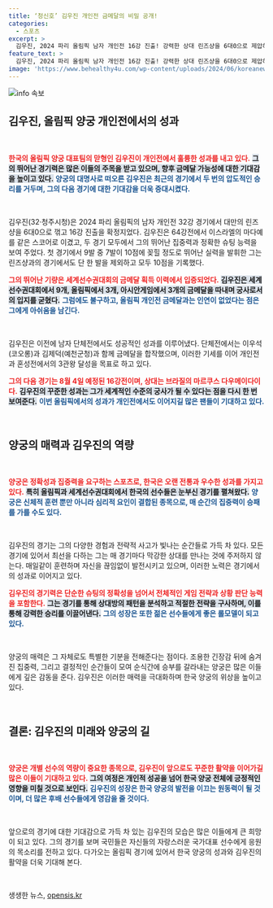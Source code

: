 ```yaml
---
title: ‘청신호’ 김우진 개인전 금메달의 비밀 공개!
categories:
  - 스포츠
excerpt: >
  김우진, 2024 파리 올림픽 남자 개인전 16강 진출! 강력한 상대 린즈샹을 6대0으로 제압하며 첫 금메달에 한 걸음 다가갔습니다. 8월 4일, 더 큰 도전을 기대해보세요!
feature_text: >
  김우진, 2024 파리 올림픽 남자 개인전 16강 진출! 강력한 상대 린즈샹을 6대0으로 제압하며 첫 금메달에 한 걸음 다가갔습니다. 8월 4일, 더 큰 도전을 기대해보세요!
image: 'https://www.behealthy4u.com/wp-content/uploads/2024/06/koreanews.jpg'
---
```


<p><img src="https://www.behealthy4u.com/wp-content/uploads/2024/06/koreanews.jpg" alt="info 속보" /></p>

<h2 data-ke-size="size26">김우진, 올림픽 양궁 개인전에서의 성과</h2>

<p data-ke-size="size16">&nbsp;</p>

<p><b><span style="color: #ee2323;">한국의 올림픽 양궁 대표팀의 맏형인 김우진이 개인전에서 훌륭한 성과를 내고 있다.</span></b> <b><span style="background-color: #21538527;">그의 뛰어난 경기력은 많은 이들의 주목을 받고 있으며, 향후 금메달 가능성에 대한 기대감을 높이고 있다.</span></b> <b><span style="color: #1a5490;">양궁의 대명사로 떠오른 김우진은 최근의 경기에서 두 번의 압도적인 승리를 거두며, 그의 다음 경기에 대한 기대감을 더욱 증대시켰다.</span></b> </p>

<p data-ke-size="size16">&nbsp;</p>

<p>김우진(32·청주시청)은 2024 파리 올림픽의 남자 개인전 32강 경기에서 대만의 린즈샹을 6대0으로 꺾고 16강 진출을 확정지었다. 김우진은 64강전에서 이스라엘의 마다예를 같은 스코어로 이겼고, 두 경기 모두에서 그의 뛰어난 집중력과 정확한 슈팅 능력을 보여 주었다. 첫 경기에서 9발 중 7발이 10점에 꽂힐 정도로 뛰어난 실력을 발휘한 그는 린즈샹과의 경기에서도 단 한 발을 제외하고 모두 10점을 기록했다. </p>

<p><b><span style="color: #ee2323;">그의 뛰어난 기량은 세계선수권대회의 금메달 획득 이력에서 입증되었다.</span></b> <b><span style="background-color: #21538527;">김우진은 세계선수권대회에서 9개, 올림픽에서 3개, 아시안게임에서 3개의 금메달을 따내며 궁사로서의 입지를 굳혔다.</span></b> <b><span style="color: #1a5490;">그럼에도 불구하고, 올림픽 개인전 금메달과는 인연이 없었다는 점은 그에게 아쉬움을 남긴다.</span></b> </p>

<p data-ke-size="size16">&nbsp;</p>

<p>김우진은 이전에 남자 단체전에서도 성공적인 성과를 이루어냈다. 단체전에서는 이우석(코오롱)과 김제덕(예천군청)과 함께 금메달을 합작했으며, 이러한 기세를 이어 개인전과 혼성전에서의 3관왕 달성을 목표로 하고 있다. </p>

<p><b><span style="color: #ee2323;">그의 다음 경기는 8월 4일 예정된 16강전이며, 상대는 브라질의 마르쿠스 다우메이다이다.</span></b> <b><span style="background-color: #21538527;">김우진의 꾸준한 성과는 그가 세계적인 수준의 궁사가 될 수 있다는 점을 다시 한 번 보여준다.</span></b> <b><span style="color: #1a5490;">이번 올림픽에서의 성과가 개인전에서도 이어지길 많은 팬들이 기대하고 있다.</span></b> </p>

<p data-ke-size="size16">&nbsp;</p>

<h2 data-ke-size="size26">양궁의 매력과 김우진의 역량</h2>

<p data-ke-size="size16">&nbsp;</p>

<p><b><span style="color: #ee2323;">양궁은 정확성과 집중력을 요구하는 스포츠로, 한국은 오랜 전통과 우수한 성과를 가지고 있다.</span></b> <b><span style="background-color: #21538527;">특히 올림픽과 세계선수권대회에서 한국의 선수들은 눈부신 경기를 펼쳐왔다.</span></b> <b><span style="color: #1a5490;">양궁은 신체적 훈련 뿐만 아니라 심리적 요인이 결합된 종목으로, 매 순간의 집중력이 승패를 가를 수도 있다.</span></b> </p>

<p data-ke-size="size16">&nbsp;</p>

<p>김우진의 경기는 그의 다양한 경험과 전략적 사고가 빛나는 순간들로 가득 차 있다. 모든 경기에 있어서 최선을 다하는 그는 매 경기마다 막강한 상대를 만나는 것에 주저하지 않는다. 매일같이 훈련하며 자신을 끊임없이 발전시키고 있으며, 이러한 노력은 경기에서의 성과로 이어지고 있다.</p>

<p><b><span style="color: #ee2323;">김우진의 경기력은 단순한 슈팅의 정확성을 넘어서 전체적인 게임 전략과 상황 판단 능력을 포함한다.</span></b> <b><span style="background-color: #21538527;">그는 경기를 통해 상대방의 패턴을 분석하고 적절한 전략을 구사하며, 이를 통해 강력한 승리를 이끌어낸다.</span></b> <b><span style="color: #1a5490;">그의 성장은 또한 젊은 선수들에게 좋은 롤모델이 되고 있다.</span></b> </p>

<p data-ke-size="size16">&nbsp;</p>

<p>양궁의 매력은 그 자체로도 특별한 기분을 전해준다는 점이다. 조용한 긴장감 뒤에 숨겨진 집중력, 그리고 결정적인 순간들이 모여 순식간에 승부를 갈라내는 양궁은 많은 이들에게 깊은 감동을 준다. 김우진은 이러한 매력을 극대화하며 한국 양궁의 위상을 높이고 있다. </p>

<p data-ke-size="size16">&nbsp;</p>

<h2 data-ke-size="size26">결론: 김우진의 미래와 양궁의 길</h2>

<p data-ke-size="size16">&nbsp;</p>

<p><b><span style="color: #ee2323;">양궁은 개별 선수의 역량이 중요한 종목으로, 김우진이 앞으로도 꾸준한 활약을 이어가길 많은 이들이 기대하고 있다.</span></b> <b><span style="background-color: #21538527;">그의 여정은 개인적 성공을 넘어 한국 양궁 전체에 긍정적인 영향을 미칠 것으로 보인다.</span></b> <b><span style="color: #1a5490;">김우진의 성장은 한국 양궁의 발전을 이끄는 원동력이 될 것이며, 더 많은 후배 선수들에게 영감을 줄 것이다.</span></b> </p>

<p data-ke-size="size16">&nbsp;</p>

<p>앞으로의 경기에 대한 기대감으로 가득 차 있는 김우진의 모습은 많은 이들에게 큰 희망이 되고 있다. 그의 경기를 보며 국민들은 자신들의 자랑스러운 국가대표 선수에게 응원의 목소리를 전하고 있다. 다가오는 올림픽 경기에 있어서 한국 양궁의 성과와 김우진의 활약을 더욱 기대해 본다. </p>

<p data-ke-size="size16">&nbsp;</p>
생생한 뉴스, <a href="https://opensis.kr" rel="dofollow">opensis.kr</a>


